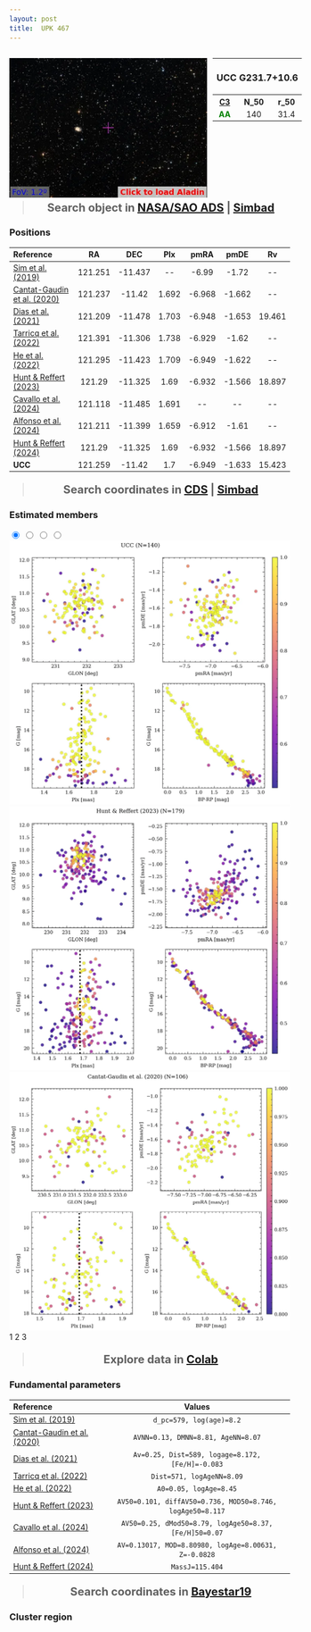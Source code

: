 ```yaml
---
layout: post
title:  UPK 467
---
```

<div style="display: flex; justify-content: space-between; width:720px;height:250px">
<div style="text-align: center;">

<!-- Static image + data attributes for FOV and target -->
<img id="aladin_img"
     data-umami-event="aladin_load"
     src="https://raw.githubusercontent.com/ucc23/Q3P/main/plots/upk467_aladin.webp"
     alt="Click to load Aladin Lite" 
     style="width:355px;height:250px; cursor: pointer;"
     data-fov="1.047" 
     data-target="121.259 -11.42"/>
<!-- Div to contain Aladin Lite viewer -->
<div id="aladin-lite-div" style="width:355px;height:250px;display:none;"></div>
<!-- Aladin Lite script (will be loaded after the image is clicked) -->
<script src="{{ site.baseurl }}/scripts/aladin_load.js"></script>

</div>
<!-- Left block -->

<table style="width:355px;height:250px;">
  <!-- Row 1 (title) -->
  <tr>
    <td colspan="5"><h3>UCC G231.7+10.6</h3></td>
  </tr>
  <!-- Row 2 -->
  <tr>
    <th style="text-align: center;"><a href="https://ucc.ar/faq#what-is-the-c3-parameter" title="Combined class">C3</a></th>
    <th style="text-align: center;"><div title="Stars with membership probability >50%">N_50</div></th>
    <th style="text-align: center;"><div title="Radius that contains half the members [arcmin]">r_50</div></th>
  </tr>
  <!-- Row 3 -->
  <tr>
    <td style="text-align: center;"><span style="color: green; font-weight: bold;">A</span><span style="color: green; font-weight: bold;">A</span></td>
    <td style="text-align: center;">140</td>
    <td style="text-align: center;">31.4</td>
  </tr>
</table>
</div>

> <p style="text-align:center; font-weight: bold; font-size:20px">Search object in <a data-umami-event="nasa_search" href="https://ui.adsabs.harvard.edu/search/q=%20collection%3Aastronomy%20body%3A%22UPK%20467%22&sort=date%20desc%2C%20bibcode%20desc&p_=0" target="_blank">NASA/SAO ADS</a> | <a data-umami-event="simbad_search" href="https://simbad.cds.unistra.fr/simbad/sim-id-refs?Ident=upk467" target="_blank">Simbad</a></p>


### Positions

| Reference    | RA    | DEC   | Plx  | pmRA  | pmDE   |  Rv  |
| :---         | :---: | :---: | :---: | :---: | :---: | :---: |
|[Sim et al. (2019)](https://ui.adsabs.harvard.edu/abs/2019JKAS...52..145S) | 121.251 | -11.437 | -- | -6.99 | -1.72 | -- |
|[Cantat-Gaudin et al. (2020)](https://ui.adsabs.harvard.edu/abs/2020A%26A...640A...1C) | 121.237 | -11.42 | 1.692 | -6.968 | -1.662 | -- |
|[Dias et al. (2021)](https://ui.adsabs.harvard.edu/abs/2021MNRAS.504..356D) | 121.209 | -11.478 | 1.703 | -6.948 | -1.653 | 19.461 |
|[Tarricq et al. (2022)](https://ui.adsabs.harvard.edu/abs/2022A%26A...659A..59T) | 121.391 | -11.306 | 1.738 | -6.929 | -1.62 | -- |
|[He et al. (2022)](https://ui.adsabs.harvard.edu/abs/2022ApJS..262....7H) | 121.295 | -11.423 | 1.709 | -6.949 | -1.622 | -- |
|[Hunt & Reffert (2023)](https://ui.adsabs.harvard.edu/abs/2023A%26A...673A.114H) | 121.29 | -11.325 | 1.69 | -6.932 | -1.566 | 18.897 |
|[Cavallo et al. (2024)](https://ui.adsabs.harvard.edu/abs/2024AJ....167...12C) | 121.118 | -11.485 | 1.691 | -- | -- | -- |
|[Alfonso et al. (2024)](https://ui.adsabs.harvard.edu/abs/2024A%26A...689A..18A) | 121.211 | -11.399 | 1.659 | -6.912 | -1.61 | -- |
|[Hunt & Reffert (2024)](https://ui.adsabs.harvard.edu/abs/2024A%26A...686A..42H) | 121.29 | -11.325 | 1.69 | -6.932 | -1.566 | 18.897 |
| **UCC** |121.259 | -11.42 | 1.7 | -6.949 | -1.633 | 15.423 |

> <p style="text-align:center; font-weight: bold; font-size:20px">Search coordinates in <a data-umami-event="cds_coord_search" href="https://cdsportal.u-strasbg.fr/?target=121.259,-11.42" target="_blank">CDS</a> | <a data-umami-event="simbad_coord_search" href="https://simbad.cds.unistra.fr/mobile/object_list.html?coord=121.259%20-11.42&output=json&radius=5&userEntry=upk467" target="_blank">Simbad</a></p>

### Estimated members

<div class="carousel">
<input type="radio" name="radio-btn" id="slide1" checked>
<input type="radio" name="radio-btn" id="slide1">
<input type="radio" name="radio-btn" id="slide2">
<input type="radio" name="radio-btn" id="slide3">
<div class="slides">
<div class="slide">
<a href="https://raw.githubusercontent.com/ucc23/Q3P/main/plots/UCC/upk467.webp" target="_blank">
<img src="https://raw.githubusercontent.com/ucc23/Q3P/main/plots/UCC/upk467.webp" alt="UPK 467 UCC">
</a>
</div>
<div class="slide">
<a href="https://raw.githubusercontent.com/ucc23/Q3P/main/plots/HUNT23/upk467.webp" target="_blank">
<img src="https://raw.githubusercontent.com/ucc23/Q3P/main/plots/HUNT23/upk467.webp" alt="UPK 467 HUNT23">
</a>
</div>
<div class="slide">
<a href="https://raw.githubusercontent.com/ucc23/Q3P/main/plots/CANTAT20/upk467.webp" target="_blank">
<img src="https://raw.githubusercontent.com/ucc23/Q3P/main/plots/CANTAT20/upk467.webp" alt="UPK 467 CANTAT20">
</a>
</div>
</div>
<div class="indicators">
<label for="slide1">1</label>
<label for="slide2">2</label>
<label for="slide3">3</label>
</div>
</div>


> <p style="text-align:center; font-weight: bold; font-size:20px">Explore data in <a data-umami-event="colab" href="https://colab.research.google.com/github/ucc23/ucc/blob/main/assets/notebook.ipynb" target="_blank">Colab</a></p>


### Fundamental parameters

| Reference |  Values |
| :---      |  :---:  |
| [Sim et al. (2019)](https://ui.adsabs.harvard.edu/abs/2019JKAS...52..145S) | `d_pc=579, log(age)=8.2` |
| [Cantat-Gaudin et al. (2020)](https://ui.adsabs.harvard.edu/abs/2020A%26A...640A...1C) | `AVNN=0.13, DMNN=8.81, AgeNN=8.07` |
| [Dias et al. (2021)](https://ui.adsabs.harvard.edu/abs/2021MNRAS.504..356D) | `Av=0.25, Dist=589, logage=8.172, [Fe/H]=-0.083` |
| [Tarricq et al. (2022)](https://ui.adsabs.harvard.edu/abs/2022A%26A...659A..59T) | `Dist=571, logAgeNN=8.09` |
| [He et al. (2022)](https://ui.adsabs.harvard.edu/abs/2022ApJS..262....7H) | `A0=0.05, logAge=8.45` |
| [Hunt & Reffert (2023)](https://ui.adsabs.harvard.edu/abs/2023A%26A...673A.114H) | `AV50=0.101, diffAV50=0.736, MOD50=8.746, logAge50=8.117` |
| [Cavallo et al. (2024)](https://ui.adsabs.harvard.edu/abs/2024AJ....167...12C) | `AV50=0.25, dMod50=8.79, logAge50=8.37, [Fe/H]50=0.07` |
| [Alfonso et al. (2024)](https://ui.adsabs.harvard.edu/abs/2024A%26A...689A..18A) | `AV=0.13017, MOD=8.80980, logAge=8.00631, Z=-0.0828` |
| [Hunt & Reffert (2024)](https://ui.adsabs.harvard.edu/abs/2024A%26A...686A..42H) | `MassJ=115.404` |

> <p style="text-align:center; font-weight: bold; font-size:20px">Search coordinates in <a data-umami-event="bayestar" href="http://argonaut.skymaps.info/query?lon=231.784%20&lat=10.675&coordsys=gal&mapname=bayestar2019" target="_blank">Bayestar19</a></p>


### Cluster region

<html lang="en">
  <body>
    <center>
    <div id="plot-params"
         data-oc-name="upk467"
         data-ra-center="121.24"
         data-dec-center="-11.42"
         data-rad-deg="31.4"
         data-plx="1.7">
    </div>
    <div id="plot-container">
        <div id="plot"></div>
    </div>
    <script defer type="module" src="{{ site.baseurl }}/scripts/radec_scatter.js"></script>
    </center>
  </body>
</html>
<br>
